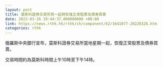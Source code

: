 ```yaml
---
layout: post
title: 莫斯科證券交易所周一起將恢復正常股票及債券買賣
date: 2022-03-26 19:44:37.000000000 +08:00
link: https://news.rthk.hk/rthk/ch/component/k2/1641077-20220326.htm
categories: rthk
---
```


俄羅斯中央銀行宣布，莫斯科證券交易所當地星期一起，恢復正常股票及債券買賣。

交易時間約為莫斯科時間上午10時至下午14時。
